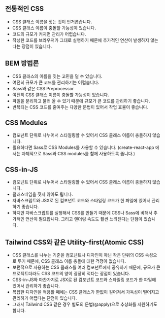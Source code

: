 ## 전통적인 CSS

- CSS 클래스 이름을 짓는 것이 번거롭습니다.
- CSS 클래스 이름이 충돌할 가능성이 있습니다.
- 코드의 규모가 커지면 관리가 어렵습니다.
- 작성한 코드를 브라우저가 그대로 실행하기 때문에 추가적인 연산이 발생하지 않는다는 장점이 있습니다.

## BEM 방법론

- CSS 클래스의 이름을 짓는 고민을 덜 수 있습니다.
- 여전히 규모가 큰 코드를 관리하기는 어렵습니다.
- Sass와 같은 CSS Preprocessor
- 여전히 CSS 클래스 이름이 충돌할 가능성이 있습니다.
- 파일을 분리하고 불러 올 수 있기 때문에 규모가 큰 코드를 관리하기 좋습니다.
- 반복되는 CSS 코드를 줄여주는 다양한 문법이 있어서 작업 효율이 좋습니다.

## CSS Modules

- 컴포넌트 단위로 나누어서 스타일링할 수 있어서 CSS 클래스 이름이 충돌하지 않습니다.
- 필요하다면 Sass로 CSS Modules를 사용할 수 있습니다. (create-react-app 에서는 자체적으로 Sass와 CSS modules를 함께 사용하도록 줍니다.)

## CSS-in-JS

- 컴포넌트 단위로 나누어서 스타일링할 수 있어서 CSS 클래스 이름이 충돌하지 않습니다.
- 클래스네임을 짓지 않아도 됩니다.
- 자바스크립트와 JSX로 된 컴포넌트 코드와 스타일링 코드가 한 파일에 있어서 관리하기 좋습니다.
- 하지만 자바스크립트를 실행해서 CSS를 만들기 때문에 CSS나 Sass에 비해서 추가적인 연산이 필요합니다. 그리고 렌더링 속도도 훨씬 느려진다는 단점이 있습니다.

## Tailwind CSS와 같은 Utility-first(Atomic CSS)

- CSS 클래스를 나누는 기준을 컴포넌트나 디자인이 아닌 작은 단위의 CSS 속성으로 두기 때문에, CSS 클래스 이름 충돌에 대한 걱정이 없습니다.
- 보편적으로 사용하는 CSS 클래스를 여러 컴포넌트에서 공유하기 때문에, 규모가 큰 프로젝트더라도 CSS 코드의 양이 굉장히 적다는 장점이 있습니다.
- CSS-in-JS와 마찬가지로 JSX로 된 컴포넌트 코드와 스타일링 코드가 한 파일에 있어서 관리하기 좋습니다.
- 복잡한 디자인을 적용할 때에는 CSS 클래스가 한없이 길어져서 가독성이 떨어지고 관리하기 어렵다는 단점이 있습니다.
- 그래서 Tailwind CSS 같은 경우 별도의 문법(@apply)으로 추상화를 지원하기도 합니다.
